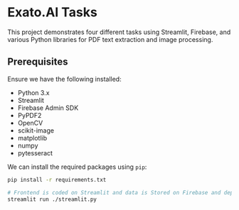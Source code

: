 # Exato.AI Tasks

This project demonstrates four different tasks using Streamlit, Firebase, and various Python libraries for PDF text extraction and image processing.

## Prerequisites

Ensure we have the following installed:

- Python 3.x
- Streamlit
- Firebase Admin SDK
- PyPDF2
- OpenCV
- scikit-image
- matplotlib
- numpy
- pytesseract

We can install the required packages using `pip`:

```sh
pip install -r requirements.txt

# Frontend is coded on Streamlit and data is Stored on Firebase and deployed on streamlit cloud
streamlit run ./streamlit.py

